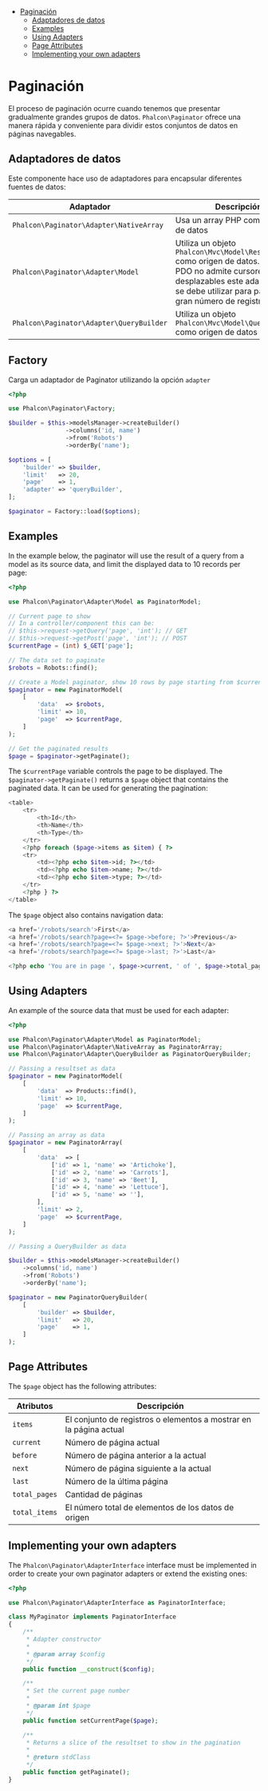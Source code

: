 <div class='article-menu'>
  <ul>
    <li>
      <a href="#overview">Paginación</a> 
      <ul>
        <li>
          <a href="#data-adapters">Adaptadores de datos</a>
        </li>
        <li>
          <a href="#examples">Examples</a>
        </li>
        <li>
          <a href="#using-adapters">Using Adapters</a>
        </li>
        <li>
          <a href="#page-attributes">Page Attributes</a>
        </li>
        <li>
          <a href="#custom">Implementing your own adapters</a>
        </li>
      </ul>
    </li>
  </ul>
</div>

<a name='overview'></a>

# Paginación

El proceso de paginación ocurre cuando tenemos que presentar gradualmente grandes grupos de datos. `Phalcon\Paginator` ofrece una manera rápida y conveniente para dividir estos conjuntos de datos en páginas navegables.

<a name='data-adapters'></a>

## Adaptadores de datos

Este componente hace uso de adaptadores para encapsular diferentes fuentes de datos:

| Adaptador                                   | Descripción                                                                                                                                                                                     |
| ------------------------------------------- | ----------------------------------------------------------------------------------------------------------------------------------------------------------------------------------------------- |
| `Phalcon\Paginator\Adapter\NativeArray`  | Usa un array PHP como origen de datos                                                                                                                                                           |
| `Phalcon\Paginator\Adapter\Model`        | Utiliza un objeto `Phalcon\Mvc\Model\Resultset` como origen de datos. Ya que PDO no admite cursores desplazables este adaptador no se debe utilizar para paginar un gran número de registros |
| `Phalcon\Paginator\Adapter\QueryBuilder` | Utiliza un objeto `Phalcon\Mvc\Model\Query\Builder` como origen de datos                                                                                                                    |

<a name='factory'></a>

## Factory

Carga un adaptador de Paginator utilizando la opción `adapter`

```php
<?php

use Phalcon\Paginator\Factory;

$builder = $this->modelsManager->createBuilder()
                ->columns('id, name')
                ->from('Robots')
                ->orderBy('name');

$options = [
    'builder' => $builder,
    'limit'   => 20,
    'page'    => 1,
    'adapter' => 'queryBuilder',
];

$paginator = Factory::load($options);

```

<a name='examples'></a>

## Examples

In the example below, the paginator will use the result of a query from a model as its source data, and limit the displayed data to 10 records per page:

```php
<?php

use Phalcon\Paginator\Adapter\Model as PaginatorModel;

// Current page to show
// In a controller/component this can be:
// $this->request->getQuery('page', 'int'); // GET
// $this->request->getPost('page', 'int'); // POST
$currentPage = (int) $_GET['page'];

// The data set to paginate
$robots = Robots::find();

// Create a Model paginator, show 10 rows by page starting from $currentPage
$paginator = new PaginatorModel(
    [
        'data'  => $robots,
        'limit' => 10,
        'page'  => $currentPage,
    ]
);

// Get the paginated results
$page = $paginator->getPaginate();
```

The `$currentPage` variable controls the page to be displayed. The `$paginator->getPaginate()` returns a `$page` object that contains the paginated data. It can be used for generating the pagination:

```php
<table>
    <tr>
        <th>Id</th>
        <th>Name</th>
        <th>Type</th>
    </tr>
    <?php foreach ($page->items as $item) { ?>
    <tr>
        <td><?php echo $item->id; ?></td>
        <td><?php echo $item->name; ?></td>
        <td><?php echo $item->type; ?></td>
    </tr>
    <?php } ?>
</table>
```

The `$page` object also contains navigation data:

```php
<a href='/robots/search'>First</a>
<a href='/robots/search?page=<?= $page->before; ?>'>Previous</a>
<a href='/robots/search?page=<?= $page->next; ?>'>Next</a>
<a href='/robots/search?page=<?= $page->last; ?>'>Last</a>

<?php echo 'You are in page ', $page->current, ' of ', $page->total_pages; ?>
```

<a name='using-adapters'></a>

## Using Adapters

An example of the source data that must be used for each adapter:

```php
<?php

use Phalcon\Paginator\Adapter\Model as PaginatorModel;
use Phalcon\Paginator\Adapter\NativeArray as PaginatorArray;
use Phalcon\Paginator\Adapter\QueryBuilder as PaginatorQueryBuilder;

// Passing a resultset as data
$paginator = new PaginatorModel(
    [
        'data'  => Products::find(),
        'limit' => 10,
        'page'  => $currentPage,
    ]
);

// Passing an array as data
$paginator = new PaginatorArray(
    [
        'data'  => [
            ['id' => 1, 'name' => 'Artichoke'],
            ['id' => 2, 'name' => 'Carrots'],
            ['id' => 3, 'name' => 'Beet'],
            ['id' => 4, 'name' => 'Lettuce'],
            ['id' => 5, 'name' => ''],
        ],
        'limit' => 2,
        'page'  => $currentPage,
    ]
);

// Passing a QueryBuilder as data

$builder = $this->modelsManager->createBuilder()
    ->columns('id, name')
    ->from('Robots')
    ->orderBy('name');

$paginator = new PaginatorQueryBuilder(
    [
        'builder' => $builder,
        'limit'   => 20,
        'page'    => 1,
    ]
);
```

<a name='page-attributes'></a>

## Page Attributes

The `$page` object has the following attributes:

| Atributos     | Descripción                                                        |
| ------------- | ------------------------------------------------------------------ |
| `items`       | El conjunto de registros o elementos a mostrar en la página actual |
| `current`     | Número de página actual                                            |
| `before`      | Número de página anterior a la actual                              |
| `next`        | Número de página siguiente a la actual                             |
| `last`        | Número de la última página                                         |
| `total_pages` | Cantidad de páginas                                                |
| `total_items` | El número total de elementos de los datos de origen                |

<a name='custom'></a>

## Implementing your own adapters

The `Phalcon\Paginator\AdapterInterface` interface must be implemented in order to create your own paginator adapters or extend the existing ones:

```php
<?php

use Phalcon\Paginator\AdapterInterface as PaginatorInterface;

class MyPaginator implements PaginatorInterface
{
    /**
     * Adapter constructor
     *
     * @param array $config
     */
    public function __construct($config);

    /**
     * Set the current page number
     *
     * @param int $page
     */
    public function setCurrentPage($page);

    /**
     * Returns a slice of the resultset to show in the pagination
     *
     * @return stdClass
     */
    public function getPaginate();
}
```